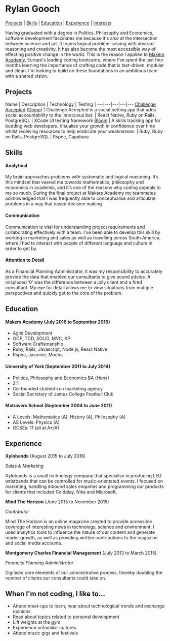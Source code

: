 # Rylan Gooch
[Projects](#projects) | [Skills](#skills) | [Education](#education) | [Experience](#experience) | [Interests](#interests)


Having graduated with a degree in Politics, Philosophy and Economics, software development fascinates me because it's also at the intersection between science and art. It teams logical problem-solving with abstract reasoning and creativity. It has also become the most accessible way of effecting positive change in the world. This is the reason I applied to [Makers Academy](www.makersacademy.com), Europe's leading coding bootcamp, where I've spent the last four months learning the importance of crafting code that is test-driven, modular and clean. I'm looking to build on these foundations in an ambitious team with a shared vision.

## Projects

Name | Description | Technology | Testing |
---|---|---|---|---
 [Challenge Accepted](https://github.com/challenge-accepted-team) ([Demo](https://vimeo.com/182997446)) | Challenge Accepted is a social betting app that adds social accountability to the innocuous bet. | React Native, Ruby on Rails, PostgreSQL | XCode UI testing framework
 [Bloom](https://github.com/thehappinessproject/happiness_project) | A skills tracking app for budding web developers. Visualise your growth in confidence over time whilst receiving resources to help eradicate your weaknesses. | Ruby, Ruby on Rails, PostgreSQL | Rspec, Capybara

## Skills

#### Analytical

My brain approaches problems with systematic and logical reasoning. It’s this mindset that veered me towards mathematics, philosophy and economics in academia, and it’s one of the reasons why coding appeals to me so much. During the final project at Makers Academy my teammates acknowledged that I was frequently able to conceptualise and articulate problems in a way that eased decision making.

#### Communication

Communication is vital for understanding project requirements and collaborating effectively with a team. I've been able to develop this skill by working in marketing and sales as well as travelling across South America, where I had to interact with people of different language and culture in order to get by.

#### Attention to Detail

As a Financial Planning Administrator, it was my responsibility to accurately provide the data that enabled our consultants to give sound advice. A misplaced ‘0’ was the difference between a jolly client and a fired consultant. My eye for detail allows me to view situations from multiple perspectives and quickly get to the core of the problem.

## Education

#### Makers Academy (July 2016 to September 2016)

- Agile Development
- OOP, TDD, SOLID, MVC, XP
- Software Craftsmanship
- Ruby, Rails, Javascript, Node.js, React Native
- Rspec, Jasmine, Mocha

#### University of York (September 2011 to July 2014)

- Politics, Philosophy and Economics BA (Hons)
- 2:1
- Co-founded student-run marketing agency
- Social Secretary of James College Football Club

#### Matravers School (September 2004 to June 2011)

- A Levels: Mathematics (A), History (A), Philosophy (A)
- AS Levels: Physics (A)
- GCSEs: 11 (all at A*/A)

## Experience

**Xylobands** (August 2015 to July 2016)

*Sales & Marketing*

Xylobands is a small technology company that specialise in producing LED wristbands that can be controlled for music-orientated events. I focused on marketing, handling inbound sales enquiries and programming our products for clients that included Coldplay, Nike and Microsoft.

**Mind The Horizon** (June 2015 to November 2015)

*Contributor*


Mind The Horizon is an online magazine created to provide accessible coverage of interesting news in technology, science and environment. I used analytics tools to influence the nature of our content and generate reader growth, as well as providing written contributions to the magazine and social media accounts.

**Montgomery Charles Financial Management** (July 2013 to March 2015)

*Financial Planning Administrator*

Digitised core elements of our administrative process, thereby doubling the number of clients our consultants could take on.

## When I'm not coding, I like to...

- Attend meet-ups to learn, hear about technological trends and exchange opinions
- Read about topics related to personal development
- Lift weights at the gym
- Experience unfamiliar cultures
- Attend music gigs and festivals

